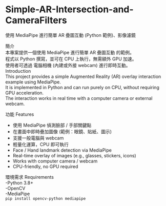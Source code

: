 # Simple-AR-Intersection-and-CameraFilters

使用 MediaPipe 進行簡單 AR 疊圖互動 (Python 範例)、影像濾鏡  

簡介  
本專案提供一個使用 MediaPipe 進行簡單 AR 疊圖互動 的範例。  
程式以 Python 撰寫，並可在 CPU 上執行，無需額外 GPU 加速。  
使用者可透過 電腦相機 (內建或外接 webcam) 進行即時互動。  
Introduction  
This project provides a simple Augmented Reality (AR) overlay interaction example using MediaPipe.  
It is implemented in Python and can run purely on CPU, without requiring GPU acceleration.  
The interaction works in real time with a computer camera or external webcam.  

功能 Features  
- 使用 MediaPipe 偵測臉部 / 手部關鍵點  
- 在畫面中即時疊加圖像 (範例：眼鏡、貼紙、圖示)  
- 支援一般電腦與 webcam  
- 輕量化運算，CPU 即可執行  
- Face / Hand landmark detection via MediaPipe  
- Real-time overlay of images (e.g., glasses, stickers, icons)  
- Works with computer camera / webcam  
- CPU-friendly, no GPU required  

環境需求 Requirements  
-Python 3.8+  
-OpenCV  
-MediaPipe  
```pip install opencv-python mediapipe```
